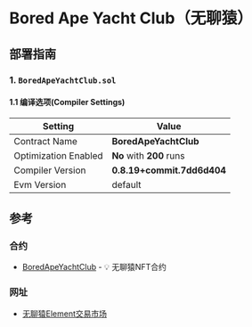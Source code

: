 # Bored Ape Yacht Club（无聊猿）

## 部署指南

### 1. `BoredApeYachtClub.sol`

#### 1.1 编译选项(Compiler Settings)

| Setting              | Value                      |
|----------------------|----------------------------|
| Contract Name        | **BoredApeYachtClub**      |
| Optimization Enabled | **No** with **200** runs   |
| Compiler Version     | **0.8.19+commit.7dd6d404** |
| Evm Version          | default                    |


## 参考

### 合约
- [BoredApeYachtClub](https://etherscan.io/token/0xbc4ca0eda7647a8ab7c2061c2e118a18a936f13d) - 💡 无聊猿NFT合约

### 网址
- [无聊猿Element交易市场](https://element.market/collections/boredapeyachtclub)